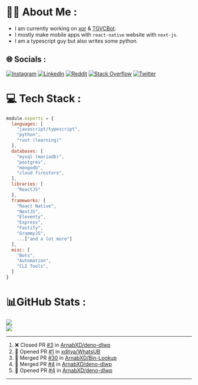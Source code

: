 # 🧑‍💻 About Me :
* I am currently working on [xor](https://github.com/xorgram/xor) & [TGVCBot](https://github.com/ArnabXD/TGVCBot).
* I mostly make mobile apps with `react-native` website with `next-js`.
* I am a typescript guy but also writes some python.

## 🌐 Socials :
[![Instagram](https://img.shields.io/badge/Instagram-%23E4405F.svg?logo=Instagram&logoColor=white)](https://instagram.com/arnabparyali) [![LinkedIn](https://img.shields.io/badge/LinkedIn-%230077B5.svg?logo=linkedin&logoColor=white)](https://linkedin.com/in/arnabparyali) [![Reddit](https://img.shields.io/badge/Reddit-%23FF4500.svg?logo=Reddit&logoColor=white)](https://reddit.com/user/ArnabXD) [![Stack Overflow](https://img.shields.io/badge/-Stackoverflow-FE7A16?logo=stack-overflow&logoColor=white)](https://stackoverflow.com/users/12250600) [![Twitter](https://img.shields.io/badge/Twitter-%231DA1F2.svg?logo=Twitter&logoColor=white)](https://twitter.com/arnabparyali) 

# 💻 Tech Stack :

```js
module.exports = {
  languages: [
    "javascript/typescript",
    "python",
    "rust (learning)"
  ],
  databases: [
    "mysql (mariadb)",
    "postgres",
    "mongodb",
    "cloud firestore",
  ],
  libraries: [
    "ReactJS"
  ],
  frameworks: [
    "React Native",
    "NextJS",
    "Eleventy",
    "Express",
    "Fastify",
    "GrammyJS",
    ...["and a lot more"]
  ],
  misc: [
    "Bots",
    "Automation",
    "CLI Tools",
  ]
}
```

# 📊GitHub Stats :
![](https://github-readme-stats.vercel.app/api?username=ArnabXD&theme=tokyonight&hide_border=false&include_all_commits=false&count_private=false)<br/>
![](https://github-readme-stats.vercel.app/api/top-langs/?username=ArnabXD&theme=tokyonight&hide_border=false&include_all_commits=false&count_private=false&layout=compact)

---

<!--START_SECTION:activity-->
1. ❌ Closed PR [#3](https://github.com/ArnabXD/deno-dlwp/pull/3) in [ArnabXD/deno-dlwp](https://github.com/ArnabXD/deno-dlwp)
2. 💪 Opened PR [#1](https://github.com/xditya/WhatsUB/pull/1) in [xditya/WhatsUB](https://github.com/xditya/WhatsUB)
3. 🎉 Merged PR [#30](https://github.com/ArnabXD/Bin-Lookup/pull/30) in [ArnabXD/Bin-Lookup](https://github.com/ArnabXD/Bin-Lookup)
4. 🎉 Merged PR [#4](https://github.com/ArnabXD/deno-dlwp/pull/4) in [ArnabXD/deno-dlwp](https://github.com/ArnabXD/deno-dlwp)
5. 💪 Opened PR [#4](https://github.com/ArnabXD/deno-dlwp/pull/4) in [ArnabXD/deno-dlwp](https://github.com/ArnabXD/deno-dlwp)
<!--END_SECTION:activity-->

---
